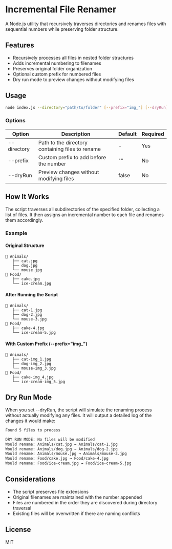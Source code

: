 # Incremental File Renamer

A Node.js utility that recursively traverses directories and renames files with sequential numbers while preserving folder structure.

## Features

- Recursively processes all files in nested folder structures
- Adds incremental numbering to filenames
- Preserves original folder organization
- Optional custom prefix for numbered files
- Dry run mode to preview changes without modifying files

## Usage

```bash
node index.js --directory="path/to/folder" [--prefix="img_"] [--dryRun]
```

### Options

| Option      | Description                                      | Default    | Required |
|-------------|--------------------------------------------------|------------|----------|
| --directory | Path to the directory containing files to rename | -          | Yes      |
| --prefix    | Custom prefix to add before the number           | ""         | No       |
| --dryRun    | Preview changes without modifying files          | false      | No       |

## How It Works

The script traverses all subdirectories of the specified folder, collecting a list of files. It then assigns an incremental number to each file and renames them accordingly.

### Example

#### Original Structure
```
📁 Animals/
   ├── cat.jpg
   ├── dog.jpg
   └── mouse.jpg
📁 Food/
   ├── cake.jpg
   └── ice-cream.jpg
```

#### After Running the Script
```
📁 Animals/
   ├── cat-1.jpg
   ├── dog-2.jpg
   └── mouse-3.jpg
📁 Food/
   ├── cake-4.jpg
   └── ice-cream-5.jpg
```

#### With Custom Prefix (--prefix="img_")
```
📁 Animals/
   ├── cat-img_1.jpg
   ├── dog-img_2.jpg
   └── mouse-img_3.jpg
📁 Food/
   ├── cake-img_4.jpg
   └── ice-cream-img_5.jpg
```

## Dry Run Mode

When you set --dryRun, the script will simulate the renaming process without actually modifying any files. It will output a detailed log of the changes it would make:

```bash
Found 5 files to process

DRY RUN MODE: No files will be modified
Would rename: Animals/cat.jpg → Animals/cat-1.jpg
Would rename: Animals/dog.jpg → Animals/dog-2.jpg
Would rename: Animals/mouse.jpg → Animals/mouse-3.jpg
Would rename: Food/cake.jpg → Food/cake-4.jpg
Would rename: Food/ice-cream.jpg → Food/ice-cream-5.jpg
```

## Considerations

- The script preserves file extensions
- Original filenames are maintained with the number appended
- Files are numbered in the order they are discovered during directory traversal
- Existing files will be overwritten if there are naming conflicts

## License

MIT
